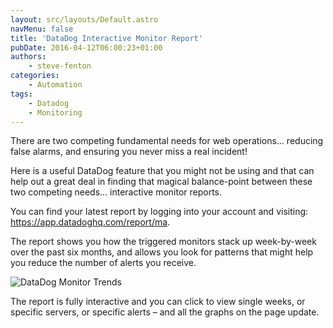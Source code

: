 ```yaml
---
layout: src/layouts/Default.astro
navMenu: false
title: 'DataDog Interactive Monitor Report'
pubDate: 2016-04-12T06:00:23+01:00
authors:
    - steve-fenton
categories:
    - Automation
tags:
    - Datadog
    - Monitoring
---
```


There are two competing fundamental needs for web operations… reducing false alarms, and ensuring you never miss a real incident!

Here is a useful DataDog feature that you might not be using and that can help out a great deal in finding that magical balance-point between these two competing needs… interactive monitor reports.

You can find your latest report by logging into your account and visiting: <https://app.datadoghq.com/report/ma>.

The report shows you how the triggered monitors stack up week-by-week over the past six months, and allows you look for patterns that might help you reduce the number of alerts you receive.

![DataDog Monitor Trends](/img/2016/04/datadog-monitor-tends.png)

The report is fully interactive and you can click to view single weeks, or specific servers, or specific alerts – and all the graphs on the page update.